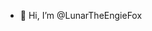- 🦊 Hi, I’m @LunarTheEngieFox

<!---
LunarTheEngieFox/LunarTheEngieFox is a ✨ special ✨ repository because its `README.md` (this file) appears on your GitHub profile.
You can click the Preview link to take a look at your changes.
--->
